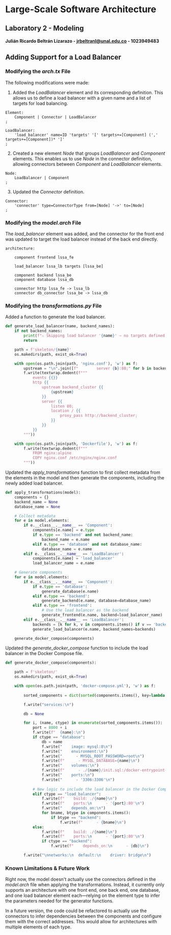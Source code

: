 # Large-Scale Software Architecture  
## Laboratory 2 - Modeling  
#### Julián Ricardo Beltrán Lizarazo - jrbeltranl@unal.edu.co - 1023949483

## Adding Support for a Load Balancer

### Modifying the *arch.tx* File

The following modifications were made:

1. Added the *LoadBalancer* element and its corresponding definition. This allows us to define a load balancer with a given name and a list of targets for load balancing.
```tx
Element:
    Component | Connector | LoadBalancer
;

LoadBalancer:
    'load_balancer' name=ID 'targets' '[' targets+=[Component] (',' targets+=[Component])* ']'
;
```

2. Created a new element *Node* that groups *LoadBalancer* and *Component* elements. This enables us to use *Node* in the connector definition, allowing connectors between *Component* and *LoadBalancer* elements.
```tx
Node:
    LoadBalancer | Component
;
```

3. Updated the *Connector* definition.
```tx
Connector:
    'connector' type=ConnectorType from=[Node] '->' to=[Node]
;
```

### Modifying the *model.arch* File

The *load_balancer* element was added, and the connector for the front end was updated to target the load balancer instead of the back end directly.

```arch
architecture:

    component frontend lssa_fe

    load_balancer lssa_lb targets [lssa_be]

    component backend lssa_be
    component database lssa_db

    connector http lssa_fe -> lssa_lb
    connector db_connector lssa_be -> lssa_db
```

### Modifying the *transformations.py* File

Added a function to generate the load balancer.
```python
def generate_load_balancer(name, backend_names):
    if not backend_names:
        print(f"⚠️ Skipping load balancer '{name}' — no targets defined.")
        return

    path = f'skeleton/{name}'
    os.makedirs(path, exist_ok=True)

    with open(os.path.join(path, 'nginx.conf'), 'w') as f:
        upstream = "\n".join([f"        server {b}:80;" for b in backend_names])
        f.write(textwrap.dedent(f"""
            events {{}}
            http {{
                upstream backend_cluster {{
                    {upstream}
                }}
                server {{
                    listen 80;
                    location / {{
                        proxy_pass http://backend_cluster;
                    }}
                }}
            }}
        """))

    with open(os.path.join(path, 'Dockerfile'), 'w') as f:
        f.write(textwrap.dedent(f"""
            FROM nginx:alpine
            COPY nginx.conf /etc/nginx/nginx.conf
        """))
```

Updated the *apply_transformations* function to first collect metadata from the elements in the model and then generate the components, including the newly added load balancer.
```python
def apply_transformations(model):
    components = {}
    backend_name = None
    database_name = None

    # Collect metadata
    for e in model.elements:
        if e.__class__.__name__ == 'Component':
            components[e.name] = e.type
            if e.type == 'backend' and not backend_name:
                backend_name = e.name
            elif e.type == 'database' and not database_name:
                database_name = e.name
        elif e.__class__.__name__ == 'LoadBalancer':
            components[e.name] = 'load_balancer'
            load_balancer_name = e.name

    # Generate components
    for e in model.elements:
        if e.__class__.__name__ == 'Component':
            if e.type == 'database':
                generate_database(e.name)
            elif e.type == 'backend':
                generate_backend(e.name, database=database_name)
            elif e.type == 'frontend':
                # Use the load balancer as the backend
                generate_frontend(e.name, backend=load_balancer_name)
        elif e.__class__.__name__ == 'LoadBalancer':
            backends = [k for k, v in components.items() if v == 'backend']
            generate_load_balancer(e.name, backend_names=backends)

    generate_docker_compose(components)
```

Updated the *generate_docker_compose* function to include the load balancer in the Docker Compose file.
```python
def generate_docker_compose(components):

    path = f'skeleton/'
    os.makedirs(path, exist_ok=True)

    with open(os.path.join(path, 'docker-compose.yml'), 'w') as f:
        
        sorted_components = dict(sorted(components.items(), key=lambda item: 0 if item[1] == "database" else 1))

        f.write("services:\n")

        db = None

        for i, (name, ctype) in enumerate(sorted_components.items()):
            port = 8000 + i
            f.write(f"  {name}:\n")
            if ctype == "database":
                db = name
                f.write("    image: mysql:8\n")
                f.write("    environment:\n")
                f.write("      - MYSQL_ROOT_PASSWORD=root\n")
                f.write(f"      - MYSQL_DATABASE={name}\n")
                f.write("    volumes:\n")
                f.write(f"      - ./{name}/init.sql:/docker-entrypoint-initdb.d/init.sql\n")
                f.write("    ports:\n")
                f.write("      - '3306:3306'\n")
            
            # New logic to include the load balancer in the Docker Compose file
            elif ctype == "load_balancer":
                f.write(f"    build: ./{name}\n")
                f.write(f"    ports:\n      - '{port}:80'\n")
                f.write("    depends_on:\n")
                for bname, btype in components.items():
                    if btype == "backend":
                        f.write(f"      - {bname}\n")
            else:
                f.write(f"    build: ./{name}\n")
                f.write(f"    ports:\n      - '{port}:80'\n")
                if ctype == "backend":
                    f.write(f"    depends_on:\n      - {db}\n")

        f.write("\nnetworks:\n  default:\n    driver: bridge\n")
```

### Known Limitations & Future Work

Right now, the model doesn't actually use the connectors defined in the *model.arch* file when applying the transformations. Instead, it currently only supports an architecture with one front end, one back end, one database, and one load balancer element each—relying on the element type to infer the parameters needed for the generator functions.

In a future version, the code could be refactored to actually use the connectors to infer dependencies between the components and configure them with the correct addresses. This would allow for architectures with multiple elements of each type.
